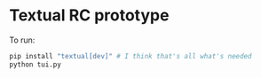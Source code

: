 # Textual RC prototype

To run:
```bash
pip install "textual[dev]" # I think that's all what's needed
python tui.py
```
